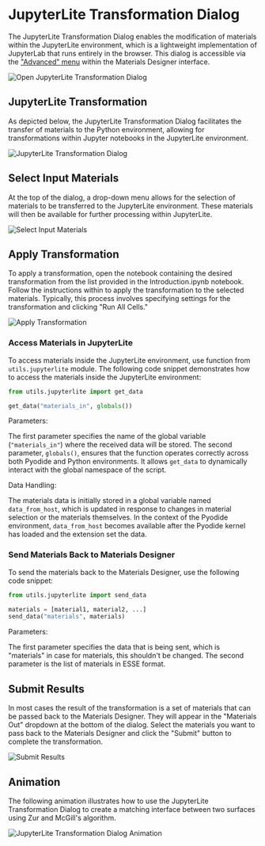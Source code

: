 # JupyterLite Transformation Dialog

The JupyterLite Transformation Dialog enables the modification of materials within the JupyterLite environment, which is a lightweight implementation of JupyterLab that runs entirely in the browser. This dialog is accessible via the ["Advanced" menu](../advanced.md) within the Materials Designer interface.

<img src="/images/materials-designer/open-jupyterlite-dialog.png" alt="Open JupyterLite Transformation Dialog"/>

## JupyterLite Transformation

As depicted below, the JupyterLite Transformation Dialog facilitates the transfer of materials to the Python environment, allowing for transformations within Jupyter notebooks in the JupyterLite environment.

<img src="/images/materials-designer/jupyterlite-transformation.png" alt="JupyterLite Transformation Dialog"/>

## Select Input Materials

At the top of the dialog, a drop-down menu allows for the selection of materials to be transferred to the JupyterLite environment. These materials will then be available for further processing within JupyterLite.

<img src="/images/materials-designer/jupyterlite-transformation-input-materials.png" alt="Select Input Materials"/>

## Apply Transformation

To apply a transformation, open the notebook containing the desired transformation from the list provided in the Introduction.ipynb notebook. Follow the instructions within to apply the transformation to the selected materials. Typically, this process involves specifying settings for the transformation and clicking "Run All Cells."

<img src="/images/materials-designer/jupyterlite-transformation-apply-transformation.png" alt="Apply Transformation"/>

### Access Materials in JupyterLite
To access materials inside the JupyterLite environment, use function from `utils.jupyterlite` module. The following code snippet demonstrates how to access the materials inside the JupyterLite environment:

```python
from utils.jupyterlite import get_data

get_data("materials_in", globals())
```

Parameters:

The first parameter specifies the name of the global variable (`"materials_in"`) where the received data will be stored.
The second parameter, `globals()`, ensures that the function operates correctly across both Pyodide and Python environments. It allows `get_data` to dynamically interact with the global namespace of the script.

Data Handling:

The materials data is initially stored in a global variable named `data_from_host`, which is updated in response to changes in material selection or the materials themselves.
In the context of the Pyodide environment, `data_from_host` becomes available after the Pyodide kernel has loaded and the extension set the data.

### Send Materials Back to Materials Designer

To send the materials back to the Materials Designer, use the following code snippet:

```python
from utils.jupyterlite import send_data

materials = [material1, material2, ...]
send_data("materials", materials)
```

Parameters:

The first parameter specifies the data that is being sent, which is "materials" in case for materials, this shouldn't be changed. The second parameter is the list of materials in ESSE format.


## Submit Results

In most cases the result of the transformation is a set of materials that can be passed back to the Materials Designer. They will appear in the "Materials Out" dropdown at the bottom of the dialog. Select the materials you want to pass back to the Materials Designer and click the "Submit" button to complete the transformation.

<img src="/images/materials-designer/jupyterlite-transformation-submit-results.png" alt="Submit Results"/>

## Animation

The following animation illustrates how to use the JupyterLite Transformation Dialog to create a matching interface between two surfaces using Zur and McGill's algorithm.

<img src="/images/materials-designer/jupyterlite-session-dialog.gif" alt="JupyterLite Transformation Dialog Animation"/>
